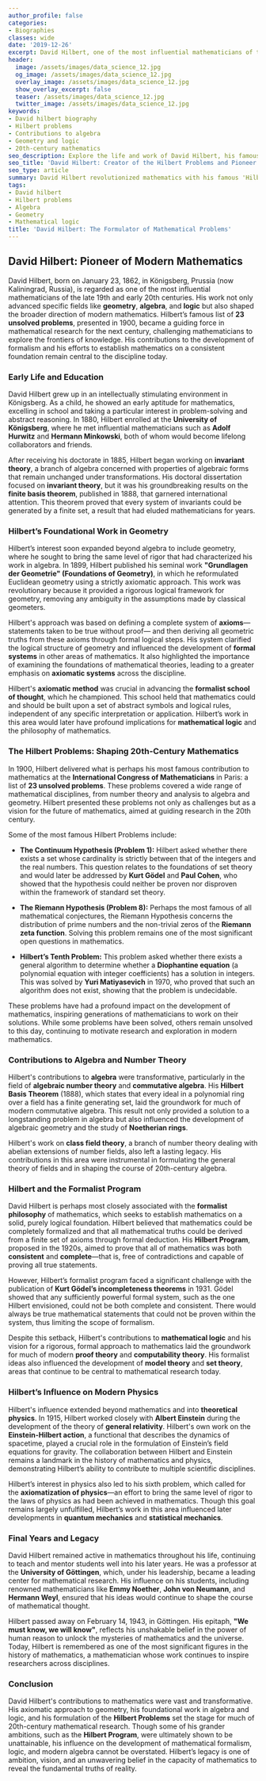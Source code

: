 ```yaml
---
author_profile: false
categories:
- Biographies
classes: wide
date: '2019-12-26'
excerpt: David Hilbert, one of the most influential mathematicians of the 20th century, is best known for his 'Hilbert Problems' and his pioneering contributions to algebra, geometry, and logic. This article examines his lasting impact on mathematics.
header:
  image: /assets/images/data_science_12.jpg
  og_image: /assets/images/data_science_12.jpg
  overlay_image: /assets/images/data_science_12.jpg
  show_overlay_excerpt: false
  teaser: /assets/images/data_science_12.jpg
  twitter_image: /assets/images/data_science_12.jpg
keywords:
- David hilbert biography
- Hilbert problems
- Contributions to algebra
- Geometry and logic
- 20th-century mathematics
seo_description: Explore the life and work of David Hilbert, his famous list of 23 mathematical problems, and his foundational contributions to algebra, geometry, and logic. Learn how Hilbert shaped 20th-century mathematics.
seo_title: 'David Hilbert: Creator of the Hilbert Problems and Pioneer in Mathematics'
seo_type: article
summary: David Hilbert revolutionized mathematics with his famous 'Hilbert Problems,' foundational contributions in algebra and geometry, and efforts to formalize mathematics through logic. His ideas shaped the course of mathematical thought in the 20th century.
tags:
- David hilbert
- Hilbert problems
- Algebra
- Geometry
- Mathematical logic
title: 'David Hilbert: The Formulator of Mathematical Problems'
---
```


## David Hilbert: Pioneer of Modern Mathematics

David Hilbert, born on January 23, 1862, in Königsberg, Prussia (now Kaliningrad, Russia), is regarded as one of the most influential mathematicians of the late 19th and early 20th centuries. His work not only advanced specific fields like **geometry**, **algebra**, and **logic** but also shaped the broader direction of modern mathematics. Hilbert’s famous list of **23 unsolved problems**, presented in 1900, became a guiding force in mathematical research for the next century, challenging mathematicians to explore the frontiers of knowledge. His contributions to the development of formalism and his efforts to establish mathematics on a consistent foundation remain central to the discipline today.

### Early Life and Education

David Hilbert grew up in an intellectually stimulating environment in Königsberg. As a child, he showed an early aptitude for mathematics, excelling in school and taking a particular interest in problem-solving and abstract reasoning. In 1880, Hilbert enrolled at the **University of Königsberg**, where he met influential mathematicians such as **Adolf Hurwitz** and **Hermann Minkowski**, both of whom would become lifelong collaborators and friends.

After receiving his doctorate in 1885, Hilbert began working on **invariant theory**, a branch of algebra concerned with properties of algebraic forms that remain unchanged under transformations. His doctoral dissertation focused on **invariant theory**, but it was his groundbreaking results on the **finite basis theorem**, published in 1888, that garnered international attention. This theorem proved that every system of invariants could be generated by a finite set, a result that had eluded mathematicians for years.

### Hilbert’s Foundational Work in Geometry

Hilbert’s interest soon expanded beyond algebra to include geometry, where he sought to bring the same level of rigor that had characterized his work in algebra. In 1899, Hilbert published his seminal work **"Grundlagen der Geometrie" (Foundations of Geometry)**, in which he reformulated Euclidean geometry using a strictly axiomatic approach. This work was revolutionary because it provided a rigorous logical framework for geometry, removing any ambiguity in the assumptions made by classical geometers.

Hilbert's approach was based on defining a complete system of **axioms**—statements taken to be true without proof— and then deriving all geometric truths from these axioms through formal logical steps. His system clarified the logical structure of geometry and influenced the development of **formal systems** in other areas of mathematics. It also highlighted the importance of examining the foundations of mathematical theories, leading to a greater emphasis on **axiomatic systems** across the discipline.

Hilbert's **axiomatic method** was crucial in advancing the **formalist school of thought**, which he championed. This school held that mathematics could and should be built upon a set of abstract symbols and logical rules, independent of any specific interpretation or application. Hilbert’s work in this area would later have profound implications for **mathematical logic** and the philosophy of mathematics.

### The Hilbert Problems: Shaping 20th-Century Mathematics

In 1900, Hilbert delivered what is perhaps his most famous contribution to mathematics at the **International Congress of Mathematicians** in Paris: a list of **23 unsolved problems**. These problems covered a wide range of mathematical disciplines, from number theory and analysis to algebra and geometry. Hilbert presented these problems not only as challenges but as a vision for the future of mathematics, aimed at guiding research in the 20th century.

Some of the most famous Hilbert Problems include:

- **The Continuum Hypothesis (Problem 1):** Hilbert asked whether there exists a set whose cardinality is strictly between that of the integers and the real numbers. This question relates to the foundations of set theory and would later be addressed by **Kurt Gödel** and **Paul Cohen**, who showed that the hypothesis could neither be proven nor disproven within the framework of standard set theory.

- **The Riemann Hypothesis (Problem 8):** Perhaps the most famous of all mathematical conjectures, the Riemann Hypothesis concerns the distribution of prime numbers and the non-trivial zeros of the **Riemann zeta function**. Solving this problem remains one of the most significant open questions in mathematics.

- **Hilbert’s Tenth Problem:** This problem asked whether there exists a general algorithm to determine whether a **Diophantine equation** (a polynomial equation with integer coefficients) has a solution in integers. This was solved by **Yuri Matiyasevich** in 1970, who proved that such an algorithm does not exist, showing that the problem is undecidable.

These problems have had a profound impact on the development of mathematics, inspiring generations of mathematicians to work on their solutions. While some problems have been solved, others remain unsolved to this day, continuing to motivate research and exploration in modern mathematics.

### Contributions to Algebra and Number Theory

Hilbert's contributions to **algebra** were transformative, particularly in the field of **algebraic number theory** and **commutative algebra**. His **Hilbert Basis Theorem** (1888), which states that every ideal in a polynomial ring over a field has a finite generating set, laid the groundwork for much of modern commutative algebra. This result not only provided a solution to a longstanding problem in algebra but also influenced the development of algebraic geometry and the study of **Noetherian rings**.

Hilbert's work on **class field theory**, a branch of number theory dealing with abelian extensions of number fields, also left a lasting legacy. His contributions in this area were instrumental in formulating the general theory of fields and in shaping the course of 20th-century algebra.

### Hilbert and the Formalist Program

David Hilbert is perhaps most closely associated with the **formalist philosophy** of mathematics, which seeks to establish mathematics on a solid, purely logical foundation. Hilbert believed that mathematics could be completely formalized and that all mathematical truths could be derived from a finite set of axioms through formal deduction. His **Hilbert Program**, proposed in the 1920s, aimed to prove that all of mathematics was both **consistent** and **complete**—that is, free of contradictions and capable of proving all true statements.

However, Hilbert’s formalist program faced a significant challenge with the publication of **Kurt Gödel’s incompleteness theorems** in 1931. Gödel showed that any sufficiently powerful formal system, such as the one Hilbert envisioned, could not be both complete and consistent. There would always be true mathematical statements that could not be proven within the system, thus limiting the scope of formalism.

Despite this setback, Hilbert's contributions to **mathematical logic** and his vision for a rigorous, formal approach to mathematics laid the groundwork for much of modern **proof theory** and **computability theory**. His formalist ideas also influenced the development of **model theory** and **set theory**, areas that continue to be central to mathematical research today.

### Hilbert’s Influence on Modern Physics

Hilbert's influence extended beyond mathematics and into **theoretical physics**. In 1915, Hilbert worked closely with **Albert Einstein** during the development of the theory of **general relativity**. Hilbert's own work on the **Einstein-Hilbert action**, a functional that describes the dynamics of spacetime, played a crucial role in the formulation of Einstein’s field equations for gravity. The collaboration between Hilbert and Einstein remains a landmark in the history of mathematics and physics, demonstrating Hilbert’s ability to contribute to multiple scientific disciplines.

Hilbert’s interest in physics also led to his sixth problem, which called for the **axiomatization of physics**—an effort to bring the same level of rigor to the laws of physics as had been achieved in mathematics. Though this goal remains largely unfulfilled, Hilbert’s work in this area influenced later developments in **quantum mechanics** and **statistical mechanics**.

### Final Years and Legacy

David Hilbert remained active in mathematics throughout his life, continuing to teach and mentor students well into his later years. He was a professor at the **University of Göttingen**, which, under his leadership, became a leading center for mathematical research. His influence on his students, including renowned mathematicians like **Emmy Noether**, **John von Neumann**, and **Hermann Weyl**, ensured that his ideas would continue to shape the course of mathematical thought.

Hilbert passed away on February 14, 1943, in Göttingen. His epitaph, **"We must know, we will know"**, reflects his unshakable belief in the power of human reason to unlock the mysteries of mathematics and the universe. Today, Hilbert is remembered as one of the most significant figures in the history of mathematics, a mathematician whose work continues to inspire researchers across disciplines.

### Conclusion

David Hilbert's contributions to mathematics were vast and transformative. His axiomatic approach to geometry, his foundational work in algebra and logic, and his formulation of the **Hilbert Problems** set the stage for much of 20th-century mathematical research. Though some of his grander ambitions, such as the **Hilbert Program**, were ultimately shown to be unattainable, his influence on the development of mathematical formalism, logic, and modern algebra cannot be overstated. Hilbert’s legacy is one of ambition, vision, and an unwavering belief in the capacity of mathematics to reveal the fundamental truths of reality.
